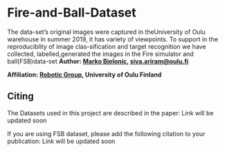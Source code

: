 # Fire-and-Ball-Dataset
The data-set’s original images were captured in theUniversity of Oulu warehouse in summer 2019, it has variety of viewpoints. To support in the reproduciblity of image clas-sification and target recognition we have collected, labelled,generated  the  images  in  the  Fire  simulator  and  ball(FSB)data-set
**Author: [Marko Bjelonic](https://www.oulu.fi/university/researcher/siva-ariram), siva.ariram@oulu.fi**

**Affiliation: [Robotic Group](https://www.oulu.fi/bisg/), University of Oulu Finland**
## Citing

The Datasets used in this project are described in the paper: Link will be updated soon

If you are using FSB dataset, please add the following citation to your publication:
Link will be updated soon
